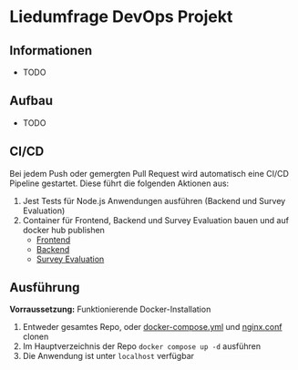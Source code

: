 # Liedumfrage DevOps Projekt
## Informationen
- TODO
## Aufbau
- TODO
## CI/CD
Bei jedem Push oder gemergten Pull Request wird automatisch eine CI/CD Pipeline gestartet. Diese führt die folgenden Aktionen aus:
1. Jest Tests für Node.js Anwendungen ausführen (Backend und Survey Evaluation)
2. Container für Frontend, Backend und Survey Evaluation bauen und auf docker hub publishen
    - [Frontend](https://hub.docker.com/r/diddyholz/dhge-devops-surveyevaluation/tags)
    - [Backend](https://hub.docker.com/r/diddyholz/dhge-devops-backend/tags)
    - [Survey Evaluation](https://hub.docker.com/r/diddyholz/dhge-devops-surveyevaluation/tags)

## Ausführung
**Vorraussetzung:** Funktionierende Docker-Installation
1. Entweder gesamtes Repo, oder [docker-compose.yml](/docker-compose.yml) und [nginx.conf](/nginx.conf) clonen
2. Im Hauptverzeichnis der Repo `docker compose up -d` ausführen
3. Die Anwendung ist unter `localhost` verfügbar